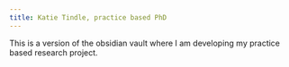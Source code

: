 ```yaml
---
title: Katie Tindle, practice based PhD
---
```


This is a version of the obsidian vault where I am developing my practice based research project.
